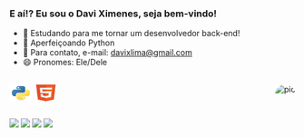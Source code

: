 ### E aí!? Eu sou o Davi Ximenes, seja bem-vindo!

- 🔭 Estudando para me tornar um desenvolvedor back-end!
- 🌱 Aperfeiçoando Python
- 💬 Para contato, e-mail: davixlima@gmail.com
- 😄 Pronomes: Ele/Dele

<div style="display: inline_block"><br>
  <img align="center" alt="Python" height="30" width="40" src="https://raw.githubusercontent.com/devicons/devicon/master/icons/python/python-original.svg">
  <img align="center" alt="HTML" height="30" width="40" src="https://raw.githubusercontent.com/devicons/devicon/master/icons/html5/html5-original.svg">
  <img align="right" alt="pic" height="150" style="border-radius:50px;" src="https://cdn.discordapp.com/attachments/885867891977756702/1073619385148780676/IMG_1191.jpg">
</div>

  ##
 
<div> 
  <a href="https://www.instagram.com/davitocaster/" target="_blank"><img src="https://img.shields.io/badge/-Instagram-%23E4405F?style=for-the-badge&logo=instagram&logoColor=white" target="_blank"></a>
 <a href="https://discord.gg/wagxzStdcR" target="_blank"><img src="https://img.shields.io/badge/Discord-7289DA?style=for-the-badge&logo=discord&logoColor=white" target="_blank"></a> 
  <a href = "mailto:davixlima@gmail.com"><img src="https://img.shields.io/badge/-Gmail-%23333?style=for-the-badge&logo=gmail&logoColor=white" target="_blank"></a>
  <a href="https://www.linkedin.com/in/davi-ximenes-7505b1217/" target="_blank"><img src="https://img.shields.io/badge/-LinkedIn-%230077B5?style=for-the-badge&logo=linkedin&logoColor=white" target="_blank"></a>
